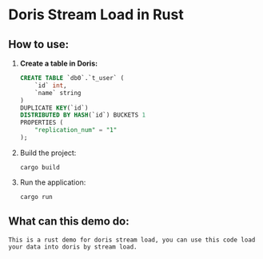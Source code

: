 <!--
Licensed to the Apache Software Foundation (ASF) under one
or more contributor license agreements.  See the NOTICE file
distributed with this work for additional information
regarding copyright ownership.  The ASF licenses this file
to you under the Apache License, Version 2.0 (the
"License"); you may not use this file except in compliance
with the License.  You may obtain a copy of the License at

  http://www.apache.org/licenses/LICENSE-2.0

Unless required by applicable law or agreed to in writing,
software distributed under the License is distributed on an
"AS IS" BASIS, WITHOUT WARRANTIES OR CONDITIONS OF ANY
KIND, either express or implied.  See the License for the
specific language governing permissions and limitations
under the License.
-->

# Doris Stream Load in Rust

## How to use:

1. **Create a table in Doris:**
   ```sql
   CREATE TABLE `db0`.`t_user` (
       `id` int,
       `name` string
   )
   DUPLICATE KEY(`id`)
   DISTRIBUTED BY HASH(`id`) BUCKETS 1
   PROPERTIES (
       "replication_num" = "1"
   );
   ```

2. Build the project:
   ```shell
   cargo build
   ```

3. Run the application:
    ```shell
    cargo run
    ```

## What can this demo do:
	This is a rust demo for doris stream load, you can use this code load your data into doris by stream load.
